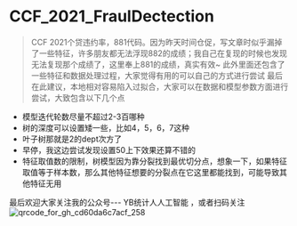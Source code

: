 # CCF_2021_FraulDectection

> CCF 2021个贷违约率，881代码。因为昨天时间仓促，写文章时似乎漏掉了一些特征，许多朋友都无法浮现882的成绩；我自己在复现的时候也发现无法复现那个成绩了，这里奉上881的成绩，真实有效~
> 此外里面还包含了一些特征和数据处理过程，大家觉得有用的可以自己的方式进行尝试
> 最后在此建议，本地相对容易陷入过拟合，大家可以在数据和模型参数方面进行尝试，大致包含以下几个点
- 模型迭代轮数尽量不超过2-3百哪种
- 树的深度可以设置矮一些，比如4，5，6，7这种
- 叶子树那就是2的dept次方了
- 早停，我这边尝试发现设置50上下效果还算不错的
- 特征取值数的限制，树模型因为靠分裂找到最优切分点，想象一下，如果特征取值等于样本数，那么其他特征想要的分裂点在它这里都能找到，可能导致其他特征无用

最后欢迎大家关注我的公众号--- YB统计人人工智能 ，或者扫码关注
![qrcode_for_gh_cd60da6c7acf_258](https://user-images.githubusercontent.com/10879918/134909621-0b37ed52-a49f-4e95-afa2-57b12a29a1ff.jpg)
